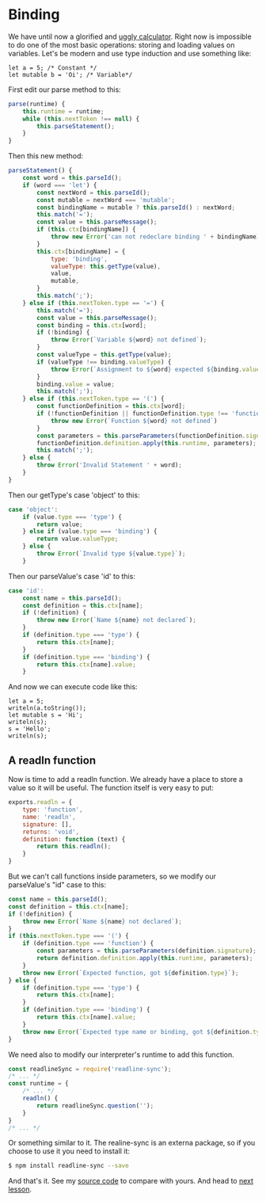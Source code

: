 Binding
=======

We have until now a glorified and [uggly calculator][old source code]. Right now is impossible to do one of the most basic operations: storing and loading values on variables. Let's be modern and use type induction and use something like:

```
let a = 5; /* Constant */
let mutable b = 'Oi'; /* Variable*/
```

First edit our parse method to this:

```js
parse(runtime) {
    this.runtime = runtime;
    while (this.nextToken !== null) {
        this.parseStatement();
    }
}
```

Then this new method:
```js
parseStatement() {
    const word = this.parseId();
    if (word === 'let') {
        const nextWord = this.parseId();
        const mutable = nextWord === 'mutable';
        const bindingName = mutable ? this.parseId() : nextWord;
        this.match('=');
        const value = this.parseMessage();
        if (this.ctx[bindingName]) {
            throw new Error('can not redeclare binding ' + bindingName)
        }
        this.ctx[bindingName] = {
            type: 'binding',
            valueType: this.getType(value),
            value,
            mutable,
        }
        this.match(';');
    } else if (this.nextToken.type == '=') {
        this.match('=');
        const value = this.parseMessage();
        const binding = this.ctx[word];
        if (!binding) {
            throw Error(`Variable ${word} not defined`);
        }
        const valueType = this.getType(value);
        if (valueType !== binding.valueType) {
            throw Error(`Assignment to ${word} expected ${binding.valueType.name}, got ${valueType.name}`);
        }
        binding.value = value;
        this.match(';');
    } else if (this.nextToken.type == '(') {
        const functionDefinition = this.ctx[word];
        if (!functionDefinition || functionDefinition.type !== 'function') {
            throw new Error(`Function ${word} not defined`)
        }
        const parameters = this.parseParameters(functionDefinition.signature);
        functionDefinition.definition.apply(this.runtime, parameters);
        this.match(';');
    } else {
        throw Error('Invalid Statement ' + word);
    }
}
```

Then our getType's case 'object' to this:
```js
case 'object':
    if (value.type === 'type') {
        return value;
    } else if (value.type === 'binding') {
        return value.valueType;
    } else {
        throw Error(`Invalid type ${value.type}`);
    }
```

Then our parseValue's case 'id' to this:
```js
case 'id':
    const name = this.parseId();
    const definition = this.ctx[name];
    if (!definition) {
        throw new Error(`Name ${name} not declared`);
    }
    if (definition.type === 'type') {
        return this.ctx[name];
    }
    if (definition.type === 'binding') {
        return this.ctx[name].value;
    }
```

And now we can execute code like this:

```blang
let a = 5;
writeln(a.toString());
let mutable s = 'Hi';
writeln(s);
s = 'Hello';
writeln(s);
```

A readln function
-----------------

Now is time to add a readln function. We already have a place to store a value so it will be useful. The function itself is very easy to put:

```js
exports.readln = {
    type: 'function',
    name: 'readln',
    signature: [],
    returns: 'void',
    definition: function (text) {
        return this.readln();
    }
}
```

But we can't call functions inside parameters, so we modify our parseValue's "id" case to this:
```js
const name = this.parseId();
const definition = this.ctx[name];
if (!definition) {
    throw new Error(`Name ${name} not declared`);
}
if (this.nextToken.type === '(') {
    if (definition.type === 'function') {
        const parameters = this.parseParameters(definition.signature);
        return definition.definition.apply(this.runtime, parameters);
    }
    throw new Error(`Expected function, got ${definition.type}`);
} else {
    if (definition.type === 'type') {
        return this.ctx[name];
    }
    if (definition.type === 'binding') {
        return this.ctx[name].value;
    }
    throw new Error(`Expected type name or binding, got ${definition.type}`);
}
```

We need also to modify our interpreter's runtime to add this function.

```js
const readlineSync = require('readline-sync');
/* ... */
const runtime = {
    /* ... */
    readln() {
        return readlineSync.question('');
    }
}
/* ... */
```
Or something similar to it. The realine-sync is an externa package, so if you choose to use it you need to install it:

```bash
$ npm install readline-sync --save
```

And that's it. See my [source code] to compare with yours. And head to [next lesson].

[old source code]: https://github.com/talesm/bootlang/tree/lesson0-2
[source code]: https://github.com/talesm/bootlang/tree/lesson0-3
[next lesson]: ./stage0-lesson4
[previous lesson]: ./stage0-lesson2

